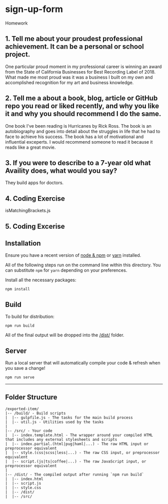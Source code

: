 # sign-up-form
 Homework

## 1.	Tell me about your proudest professional achievement.  It can be a personal or school project.

One particular proud moment in my professional career is winning an award from the State of California Businesses for Best Recording Label of 2018. What made me most proud was it was a business I built on my own and accomplished recognition for my art and business knowledge.

## 2.	Tell me a about a book, blog, article or GitHub repo you read or liked recently, and why you like it and why you should recommend I do the same. 

One book I've been reading is Hurricanes by Rick Ross. The book is an autobiography and goes into detail about the struggles in life that he had to face to achieve his success. The book has a lot of motivational and influential exceperts. I would recommend someone to read it because it reads like a great movie.

## 3.	If you were to describe to a 7-year old what Availity does, what would you say? 

They build apps for doctors.

## 4. Coding Exercise

isMatchingBrackets.js

## 5. Coding Excerise

## Installation

Ensure you have a recent version of [node & npm](https://nodejs.org/en/download/) or [yarn](https://yarnpkg.com/en/docs/install) installed.

All of the following steps run on the command line within this directory. You can substitute `npm` for `yarn` depending on your preferences.

Install all the necessary packages:

```
npm install
```

## Build

To build for distribution:

```
npm run build
```

All of the final output will be dropped into the [/dist/](./dist) folder.

## Server

Run a local server that will automatically compile your code & refresh when you save a change!

```
npm run serve
```

---

## Folder Structure

```
/exported-item/
|-- /build/ - Build scripts
|  |-- gulpfile.js - The tasks for the main build process
|  |-- util.js - Utilities used by the tasks
|
|-- /src/ - Your code
|  |-- index.template.html - The wrapper around your compiled HTML that includes any external stylesheets and scripts
|  |-- index.partial.(html|pug|haml|...) - The raw HTML input or preprocessor equivalent
|  |-- style.(css|scss|less|...) - The raw CSS input, or preprocessor equivalent
|  |-- script.(js|ts|coffee|...) - The raw JavaScript input, or preprocessor equivalent
|
|-- /dist/ - The compiled output after running `npm run build`
|  |-- index.html
|  |-- script.js
|  |-- style.css
|  |-- /dist/
|  |-- /src/
```
